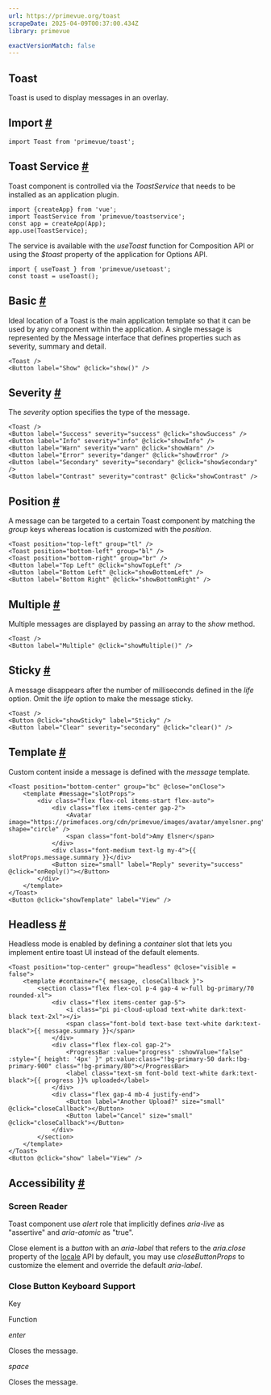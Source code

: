 ```yaml
---
url: https://primevue.org/toast
scrapeDate: 2025-04-09T00:37:00.434Z
library: primevue

exactVersionMatch: false
---
```


## Toast

Toast is used to display messages in an overlay.

## Import [#](_toast_.md#import)
```
import Toast from 'primevue/toast';
```
## Toast Service [#](_toast_.md#toast-service)

Toast component is controlled via the _ToastService_ that needs to be installed as an application plugin.
```
import {createApp} from 'vue';
import ToastService from 'primevue/toastservice';
const app = createApp(App);
app.use(ToastService);
```
The service is available with the _useToast_ function for Composition API or using the _$toast_ property of the application for Options API.
```
import { useToast } from 'primevue/usetoast';
const toast = useToast();
```
## Basic [#](_toast_.md#basic)

Ideal location of a Toast is the main application template so that it can be used by any component within the application. A single message is represented by the Message interface that defines properties such as severity, summary and detail.
```
<Toast />
<Button label="Show" @click="show()" />
```
## Severity [#](_toast_.md#severity)

The _severity_ option specifies the type of the message.
```
<Toast />
<Button label="Success" severity="success" @click="showSuccess" />
<Button label="Info" severity="info" @click="showInfo" />
<Button label="Warn" severity="warn" @click="showWarn" />
<Button label="Error" severity="danger" @click="showError" />
<Button label="Secondary" severity="secondary" @click="showSecondary" />
<Button label="Contrast" severity="contrast" @click="showContrast" />
```
## Position [#](_toast_.md#position)

A message can be targeted to a certain Toast component by matching the _group_ keys whereas location is customized with the _position_.
```
<Toast position="top-left" group="tl" />
<Toast position="bottom-left" group="bl" />
<Toast position="bottom-right" group="br" />
<Button label="Top Left" @click="showTopLeft" />
<Button label="Bottom Left" @click="showBottomLeft" />
<Button label="Bottom Right" @click="showBottomRight" />
```
## Multiple [#](_toast_.md#multiple)

Multiple messages are displayed by passing an array to the _show_ method.
```
<Toast />
<Button label="Multiple" @click="showMultiple()" />
```
## Sticky [#](_toast_.md#sticky)

A message disappears after the number of milliseconds defined in the _life_ option. Omit the _life_ option to make the message sticky.
```
<Toast />
<Button @click="showSticky" label="Sticky" />
<Button label="Clear" severity="secondary" @click="clear()" />
```
## Template [#](_toast_.md#template)

Custom content inside a message is defined with the _message_ template.
```
<Toast position="bottom-center" group="bc" @close="onClose">
    <template #message="slotProps">
        <div class="flex flex-col items-start flex-auto">
            <div class="flex items-center gap-2">
                <Avatar image="https://primefaces.org/cdn/primevue/images/avatar/amyelsner.png" shape="circle" />
                <span class="font-bold">Amy Elsner</span>
            </div>
            <div class="font-medium text-lg my-4">{{ slotProps.message.summary }}</div>
            <Button size="small" label="Reply" severity="success" @click="onReply()"></Button>
        </div>
    </template>
</Toast>
<Button @click="showTemplate" label="View" />
```
## Headless [#](_toast_.md#headless)

Headless mode is enabled by defining a _container_ slot that lets you implement entire toast UI instead of the default elements.
```
<Toast position="top-center" group="headless" @close="visible = false">
    <template #container="{ message, closeCallback }">
        <section class="flex flex-col p-4 gap-4 w-full bg-primary/70 rounded-xl">
            <div class="flex items-center gap-5">
                <i class="pi pi-cloud-upload text-white dark:text-black text-2xl"></i>
                <span class="font-bold text-base text-white dark:text-black">{{ message.summary }}</span>
            </div>
            <div class="flex flex-col gap-2">
                <ProgressBar :value="progress" :showValue="false" :style="{ height: '4px' }" pt:value:class="!bg-primary-50 dark:!bg-primary-900" class="!bg-primary/80"></ProgressBar>
                <label class="text-sm font-bold text-white dark:text-black">{{ progress }}% uploaded</label>
            </div>
            <div class="flex gap-4 mb-4 justify-end">
                <Button label="Another Upload?" size="small" @click="closeCallback"></Button>
                <Button label="Cancel" size="small" @click="closeCallback"></Button>
            </div>
        </section>
    </template>
</Toast>
<Button @click="show" label="View" />
```
## Accessibility [#](_toast_.md#accessibility)

### Screen Reader

Toast component use _alert_ role that implicitly defines _aria-live_ as "assertive" and _aria-atomic_ as "true".

Close element is a _button_ with an _aria-label_ that refers to the _aria.close_ property of the [locale](_configuration_.md#locale) API by default, you may use _closeButtonProps_ to customize the element and override the default _aria-label_.

### Close Button Keyboard Support

Key

Function

_enter_

Closes the message.

_space_

Closes the message.